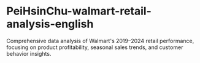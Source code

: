 # PeiHsinChu-walmart-retail-analysis-english
Comprehensive data analysis of Walmart's 2019–2024 retail performance, focusing on product profitability, seasonal sales trends, and customer behavior insights.
